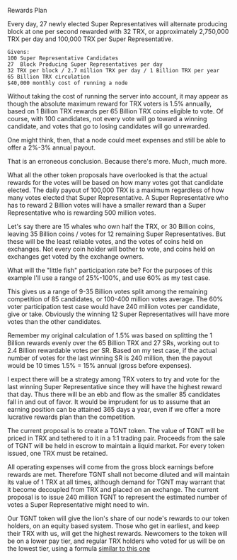 Rewards Plan

Every day, 27 newly elected Super Representatives will alternate producing block at one per second rewarded with 32 TRX, or approximately 2,750,000 TRX per day and 100,000 TRX per Super Representative.


    Givens:
    100 Super Representative Candidates
    27  Block Producing Super Representatives per day
    32 TRX per block / 2.7 million TRX per day / 1 Billion TRX per year
    65 Billion TRX circulation
    $40,000 monthly cost of running a node

Without taking the cost of running the server into account, it may appear as though the absolute maximum reward for TRX voters is 1.5% annually, based on 1 Billion TRX rewards per 65 Billion TRX coins eligible to vote. Of course, with 100 candidates, not every vote will go toward a winning candidate, and votes that go to losing candidates will go unrewarded. 

One might think, then, that a node could meet expenses and still be able to offer a 2%-3% annual payout.

That is an erroneous conclusion. Because there's more. Much, much more.

What all the other token proposals have overlooked is that the actual rewards for the votes will be based on how many votes got that candidate elected. The daily payout of 100,000 TRX is a maximum regardless of how many votes elected that Super Representative. A Super Representative who has to reward 2 Billion votes will have a smaller reward than a Super Representative who is rewarding 500 million votes.

Let's say there are 15 whales who own half the TRX, or 30 Billion coins, leaving 35 Billion coins / votes for 12 remaining Super Representatives. But these will be the least reliable votes, and the votes of coins held on exchanges. Not every coin holder will bother to vote, and coins held on exchanges get voted by the exchange owners. 

What will the "little fish" participation rate be? 	For the purposes of this example I'll use a range of 25%-100%, and use 60% as my test case.

This gives us a range of 9-35 Billion votes split among the remaining competition of 85 candidates, or 100-400 million votes average. The 60% voter participation test case would have 240 million votes per candidate, give or take. Obviously the winning 12 Super Representatives will have more votes than the other candidates.

Remember my original calculation of 1.5% was based on splitting the 1 Billion rewards evenly over the 65 Billion TRX and 27 SRs, working out to 2.4 Billion rewardable votes per SR. Based on my test case, if the actual number of votes for the last winning SR is 240 million, then the payout would be 10 times 1.5% = 15% annual (gross before expenses). 

I expect there will be a strategy among TRX voters to try and vote for the last winning Super Representative since they will have the highest reward that day. Thus there will be an ebb and flow as the smaller 85 candidates fall in and out of favor.  It would be imprudent for us to assume that an earning position can be attained 365 days a year, even if we offer a more lucrative rewards plan than the competition.


The current proposal is to create a TGNT token. The value of TGNT will be priced in TRX and tethered to it in a 1:1 trading pair. Proceeds from the sale of TGNT will be held in escrow to maintain a liquid market. For every token issued, one TRX must be retained.

All operating expenses will come from the gross block earnings before rewards are met. Therefore TGNT shall not become diluted and will maintain its value of 1 TRX at all times, although demand for TGNT may warrant that it become decoupled from TRX and placed on an exchange. The current proposal is to issue 240 million TGNT to represent the estimated number of votes a Super Representative might need to win.


Our TGNT token will give the lion's share of our node's rewards to our token holders, on an equity based system. Those who get in earliest, and keep their TRX with us, will get the highest rewards. Newcomers to the token will be on a lower pay tier, and regular TRX holders who voted for us will be on the lowest tier, using a formula [similar to this one](https://docs.google.com/spreadsheets/d/1Q2zNntZ7wF5Q9E2Eg1zrRR2Xsmku0GZR_cSFDVYdeI0/edit#gid=0)



